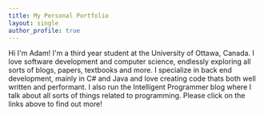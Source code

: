 ```yaml
---
title: My Personal Portfolio
layout: single 
author_profile: true
---
```

Hi I'm Adam! I'm a third year student at the University of Ottawa, Canada. I love software development and computer science, endlessly exploring all sorts of blogs, papers, textbooks and more. I specialize in back end development, mainly in C# and Java and love creating code thats both well written and performant. I also run the Intelligent Programmer blog where I talk about all sorts of things related to programming. Please click on the links above to find out more!